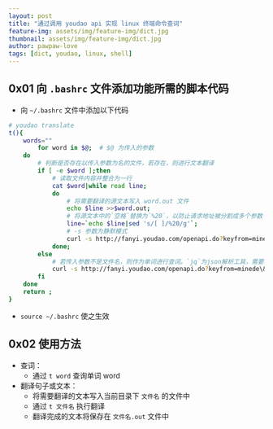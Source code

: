 ```yaml
---
layout: post
title: "通过调用 youdao api 实现 linux 终端命令查词"
feature-img: assets/img/feature-img/dict.jpg
thumbnail: assets/img/feature-img/dict.jpg
author: pawpaw-love
tags: [dict, youdao, linux, shell]
---
```


##	 0x01 向 `.bashrc` 文件添加功能所需的脚本代码  
- 向 `~/.bashrc` 文件中添加以下代码  

```bash
# youdao translate
t(){
    words=""
        for word in $@;  # $@ 为传入的参数
    do
        # 判断是否存在以传入参数为名的文件，若存在，则进行文本翻译
        if [ -e $word ];then
            # 读取文件内容并整合为一行
            cat $word|while read line;
            do
                # 将需要翻译的源文本写入 word.out 文件
                echo $line >>$word.out;
                # 将源文本中的`空格`替换为`%20`，以防止请求地址被分割成多个参数
                line=`echo $line|sed 's/[ ]/%20/g'`;
                # -s 参数为静默模式
                curl -s http://fanyi.youdao.com/openapi.do?keyfrom=minede\&key=1074042860\&type=data\&doctype=json\&version=1.2\&translate=on\&q=$line|sed 's/{\"translation\":\[\"\(.*\)\"\],\"\(b\|q\).*/\1\n/g' >>$word.out
            done;
        else
            # 若传入参数不是文件名，则作为单词进行查词。`jq`为json解析工具，需要单独安装
            curl -s http://fanyi.youdao.com/openapi.do?keyfrom=minede\&key=1074042860\&type=data\&doctype=json\&version=1.2\&q=$word|jq '.';
        fi
    done
    return ;
}
```

- `source ~/.bashrc` 使之生效  

## 0x02 使用方法  
- 查词：  
  - 通过 `t word` 查询单词 word  
- 翻译句子或文本：  
  - 将需要翻译的文本写入当前目录下 `文件名` 的文件中  
  - 通过 `t 文件名` 执行翻译  
  - 翻译完成的文本将保存在 `文件名.out` 文件中  